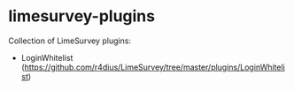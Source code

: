 # limesurvey-plugins
Collection of LimeSurvey plugins:
- LoginWhitelist (https://github.com/r4dius/LimeSurvey/tree/master/plugins/LoginWhitelist)

